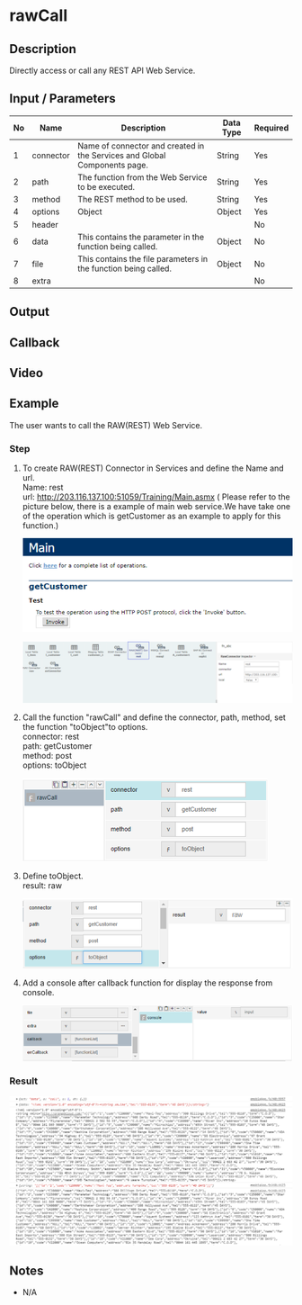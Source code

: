 ﻿# rawCall 

## Description

Directly access or call any REST API Web Service.


## Input / Parameters

| No | Name | Description | Data Type | Required |
| ------ | ------ | ------ |------ | ------ |
| 1 | connector | Name of connector and created in the Services and Global Components page. | String | Yes  |
| 2 | path | The function from the Web Service to be executed. | String | Yes  |
| 3 | method | The REST method to be used. | String | Yes |
| 4 | options | Object | Object  | Yes |
| 5 | header | |  | No |
| 6 | data | This contains the  parameter in the function being called. | Object | No |
| 7 | file | This contains the file parameters in the function being called. | Object | No |
| 8 | extra |  |  | No |

## Output

## Callback

## Video

## Example

The user wants to call the RAW(REST) Web Service.

### Step

1. To create RAW(REST) Connector in Services and    define the Name and url.
   <br>Name: rest<br>
   url: http://203.116.137.100:51059/Training/Main.asmx ( Please refer to the picture below, there is a example of main web service.We have take one of the operation which is getCustomer as an example to apply for this function.)<br>
   
   ![](../../../../document/function/Dataset/rawCall/rawCall-step-1.png?raw=true)
   
   ![](../../../../document/function/Dataset/rawCall/rawCall-step-2.png?raw=true)

2. Call the function "rawCall" and define          the connector, path, method, set the            function "toObject"to options.
   <br>
   connector: rest<br>
   path: getCustomer<br>
   method: post<br>
   options: toObject<br>
   
   ![](../../../../document/function/Dataset/rawCall/rawCall-step-3.png?raw=true)

3. Define toObject.
   <br>
   result: raw
  
    ![](../../../../document/function/Dataset/rawCall/rawCall-step-4.png?raw=true)
   
4. Add a console after callback function for      display the response from console.   
    
    ![](../../../../document/function/Dataset/rawCall/rawCall-step-5.png?raw=true)
 
### Result

![](../../../../document/function/Dataset/rawCall/rawCall-result-1.png?raw=true)



## Notes

- N/A